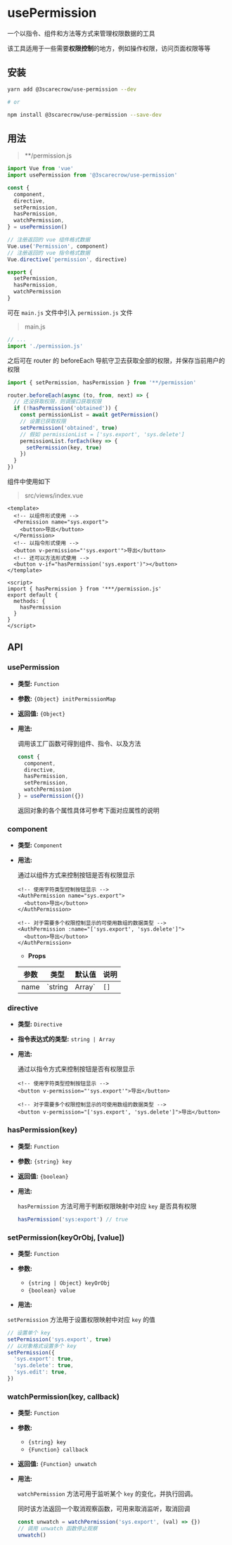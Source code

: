 # usePermission
一个以指令、组件和方法等方式来管理权限数据的工具

该工具适用于一些需要**权限控制**的地方，例如操作权限，访问页面权限等等

## 安装

```sh
yarn add @3scarecrow/use-permission --dev

# or

npm install @3scarecrow/use-permission --save-dev
```

## 用法

> **/permission.js

```js
import Vue from 'vue'
import usePermission from '@3scarecrow/use-permission'

const {
  component,
  directive,
  setPermission,
  hasPermission,
  watchPermission,
} = usePermission()

// 注册返回的 vue 组件格式数据
Vue.use('Permission', component)
// 注册返回的 vue 指令格式数据
Vue.directive('permission', directive)

export {
  setPermission,
  hasPermission,
  watchPermission
}
```

可在 `main.js` 文件中引入 `permission.js` 文件

> main.js

```js
// ...
import './permission.js'
```

之后可在 router 的 beforeEach 导航守卫去获取全部的权限，并保存当前用户的权限

```js
import { setPermission, hasPermission } from '**/permission'

router.beforeEach(async (to, from, next) => {
  // 还没获取权限，则调接口获取权限
  if (!hasPermission('obtained')) {
    const permissionList = await getPermission()
    // 设置已获取权限
    setPermission('obtained', true)
    // 假如 permissionList = ['sys.export', 'sys.delete']
    permissionList.forEach(key => {
      setPermission(key, true)
    })
  }
})
```

组件中使用如下

> src/views/index.vue

```vue
<template>
  <!-- 以组件形式使用 -->
  <Permission name="sys.export">
    <button>导出</button>
  </Permission>
  <!-- 以指令形式使用 -->
  <button v-permission="'sys.export'">导出</button>
  <!-- 还可以方法形式使用 -->
  <button v-if="hasPermission('sys.export')"></button>
</template>

<script>
import { hasPermission } from '***/permission.js'
export default {
  methods: {
    hasPermission
  }
}
</script>
```

## API

### usePermission

- **类型:** `Function`

- **参数:** `{Object} initPermissionMap`

- **返回值:** `{Object}`

- **用法:**

  调用该工厂函数可得到组件、指令、以及方法

  ```js
  const {
    component,
    directive,
    hasPermission,
    setPermission,
    watchPermission
  } = usePermission({})
  ```

  返回对象的各个属性具体可参考下面对应属性的说明

### component

- **类型:** `Component`

- **用法:**

  通过以组件方式来控制按钮是否有权限显示

  ```vue
  <!-- 使用字符类型控制按钮显示 -->
  <AuthPermission name="sys.export">
    <button>导出</button>
  </AuthPermission>

  <!-- 对于需要多个权限控制显示的可使用数组的数据类型 -->
  <AuthPermission :name="['sys.export', 'sys.delete']">
    <button>导出</button>
  </AuthPermission>
  ```

  - **Props**

  | 参数 | 类型 | 默认值 | 说明 |
  | ---- | --- | ------ | ---- |
  | name | `string | Array<string>` | `[]` | 权限组件对应的字段 |

### directive

- **类型:** `Directive`

- **指令表达式的类型:** `string | Array`

- **用法:**

  通过以指令方式来控制按钮是否有权限显示

  ```vue
  <!-- 使用字符类型控制按钮显示 -->
  <button v-permission="'sys.export'">导出</button>
  
  <!-- 对于需要多个权限控制显示的可使用数组的数据类型 -->
  <button v-permission="['sys.export', 'sys.delete']">导出</button>
  ```

### hasPermission(key)

- **类型:** `Function`

- **参数:** `{string} key`

- **返回值:** `{boolean}`

- **用法:**

  `hasPermission` 方法可用于判断权限映射中对应 `key` 是否具有权限

  ```js
  hasPermission('sys:export') // true
  ```

### setPermission(keyOrObj, [value])

- **类型:** `Function`

- **参数:**
  - `{string | Object} keyOrObj`
  - `{boolean} value`

- **用法:**

`setPermission` 方法用于设置权限映射中对应 `key` 的值

```js
// 设置单个 key
setPermission('sys.export', true)
// 以对象格式设置多个 key
setPermission({
  'sys.export': true,
  'sys.delete': true,
  'sys.edit': true,
})
```

### watchPermission(key, callback)

- **类型:** `Function`

- **参数:**
  - `{string} key`
  - `{Function} callback`

- **返回值:** `{Function} unwatch`

- **用法:**

  `watchPermission` 方法可用于监听某个 `key` 的变化，并执行回调。

  同时该方法返回一个取消观察函数，可用来取消监听，取消回调

  ```js
  const unwatch = watchPermission('sys.export', (val) => {})
  // 调用 unwatch 函数停止观察
  unwatch()
  ```
